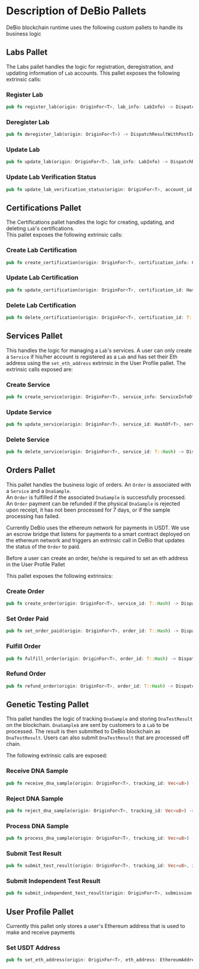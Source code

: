 # Description of DeBio Pallets
DeBio blockchain runtime uses the following custom pallets to handle its business logic

## Labs Pallet
The Labs pallet handles the logic for registration, deregistration, and updating information of `Lab` accounts. This pallet exposes the following extrinsic calls:
### Register Lab
```rust
pub fn register_lab(origin: OriginFor<T>, lab_info: LabInfo) -> DispatchResultWithPostInfo
```
### Deregister Lab
```rust
pub fn deregister_lab(origin: OriginFor<T>) -> DispatchResultWithPostInfo
```
### Update Lab
```rust
pub fn update_lab(origin: OriginFor<T>, lab_info: LabInfo) -> DispatchResultWithPostInfo
```
### Update Lab Verification Status
```rust
pub fn update_lab_verification_status(origin: OriginFor<T>, account_id: T::AccountId, lab_verification_status: LabVerificationStatus) -> DispatchResultWithPostInfo
```

## Certifications Pallet
The Certifications pallet handles the logic for creating, updating, and deleting `Lab`'s certifications.  
This pallet exposes the following extrinsic calls:
### Create Lab Certification
```rust
pub fn create_certification(origin: OriginFor<T>, certification_info: CertificationInfoOf) -> DispatchResultWithPostInfo
```
### Update Lab Certification
```rust
pub fn update_certification(origin: OriginFor<T>, certification_id: HashOf<T>, certification_info: CertificationInfoOf) -> DispatchResultWithPostInfo
```
### Delete Lab Certification
```rust
pub fn delete_certification(origin: OriginFor<T>, certification_id: T::Hash) -> DispatchResultWithPostInfo
```

## Services Pallet
This handles the logic for managing a `Lab`'s services. A user can only create a `Service` if his/her account is registered as a `Lab` and has set their Eth address using the `set_eth_address` extrinsic in the User Profile pallet.
The extrinsic calls exposed are:
### Create Service
```rust
pub fn create_service(origin: OriginFor<T>, service_info: ServiceInfoOf<T>, service_flow: ServiceFlow) -> DispatchResultWithPostInfo
```
### Update Service 
```rust
pub fn update_service(origin: OriginFor<T>, service_id: HashOf<T>, service_info: ServiceInfoOf<T>) -> DispatchResultWithPostInfo
```
### Delete Service
```rust
pub fn delete_service(origin: OriginFor<T>, service_id: T::Hash) -> DispatchResultWithPostInfo
```

## Orders Pallet
This pallet handles the business logic of orders. An `Order` is associated with a `Service` and a `DnaSample`.  
An `Order` is fulfilled if the associated `DnaSample` is successfully processed.  
An `Order` payment can be refunded if the physical `DnaSample` is rejected upon receipt, it has not been processed for 7 days, or if the sample processing has failed.

Currently DeBio uses the ethereum network for payments in USDT. We use an escrow bridge that listens for payments to a smart contract deployed on the ethereum network and triggers an extrinsic call in DeBio that updates the status of the `Order` to paid. 

Before a user can create an order, he/she is required to set an eth address in the User Profile Pallet

This pallet exposes the following extrinsics:
### Create Order
```rust
pub fn create_order(origin: OriginFor<T>, service_id: T::Hash) -> DispatchResultWithPostInfo
```
### Set Order Paid
```rust
pub fn set_order_paid(origin: OriginFor<T>, order_id: T::Hash) -> DispatchResultWithPostInfo
```
### Fulfill Order
```rust
pub fn fulfill_order(origin: OriginFor<T>, order_id: T::Hash) -> DispatchResultWithPostInfo
```
### Refund Order
```rust
pub fn refund_order(origin: OriginFor<T>, order_id: T::Hash) -> DispatchResultWithPostInfo
```

## Genetic Testing Pallet
This pallet handles the logic of tracking `DnaSample` and storing `DnaTestResult` on the blockchain.
`DnaSample`s are sent by customers to a `Lab` to be processed. The result is then submitted to DeBio blockchain as `DnaTestResult`.
Users can also submit `DnaTestResult` that are processed off chain.

The following extrinsic calls are exposed:
### Receive DNA Sample
```rust
pub fn receive_dna_sample(origin: OriginFor<T>, tracking_id: Vec<u8>) -> DispatchResultWithPostInfo
```
### Reject DNA Sample
```rust
pub fn reject_dna_sample(origin: OriginFor<T>, tracking_id: Vec<u8>) -> DispatchResultWithPostInfo
```
### Process DNA Sample 
```rust
pub fn process_dna_sample(origin: OriginFor<T>, tracking_id: Vec<u8>) -> DispatchResultWithPostInfo
```
### Submit Test Result
```rust
pub fn submit_test_result(origin: OriginFor<T>, tracking_id: Vec<u8>, is_success: bool, submission: DnaTestResultSubmission) -> DispatchResultWithPostInfo
```
### Submit Independent Test Result
```rust
pub fn submit_independent_test_result(origin: OriginFor<T>, submission: DnaTestResultSubmission) -> DispatchResultWithPostInfo
```

## User Profile Pallet
Currently this pallet only stores a user's Ethereum address that is used to make and receive payments

### Set USDT Address
```rust
pub fn set_eth_address(origin: OriginFor<T>, eth_address: EthereumAddress) -> DispatchResultWithPostInfo
```
